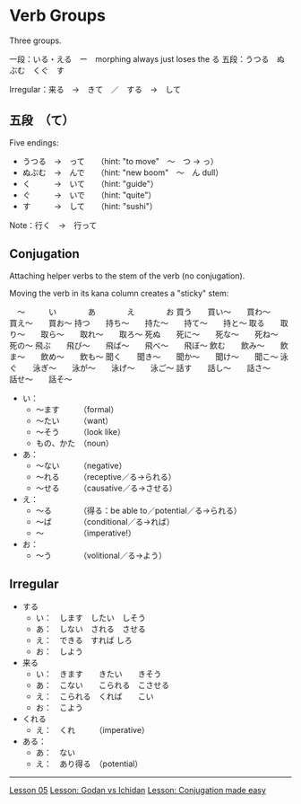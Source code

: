 # Verb Groups

Three groups.

一段：いる・える　ー　morphing always just loses the る
五段：うつる　ぬぶむ　くぐ　す

Irregular：来る　→　きて　／　する　→　して

## 五段　（て）

Five endings:
- うつる　→　って　　（hint:  "to move"　～　つ → っ）
- ぬぶむ　→　んで　　（hint: "new boom"　～　ん dull）
- く　　　→　いて　　（hint: "guide"）
- ぐ　　　→　いで　　（hint: "quite"）
- す　　　→　して　　（hint: "sushi"）

Note：行く　→　行って

## Conjugation

Attaching helper verbs to the stem of the verb (no conjugation).

Moving the verb in its kana column creates a "sticky" stem:

　～　　　い　　　　あ　　　　え　　　　お
買う　　買い～　　買わ～　　買え～　　買お～
持つ　　持ち～　　持た～　　持て～　　持と～
取る　　取り～　　取ら～　　取れ～　　取ろ～
死ぬ　　死に～　　死な～　　死ね～　　死の～
飛ぶ　　飛び～　　飛ば～　　飛べ～　　飛ぼ～
飲む　　飲み～　　飲ま～　　飲め～　　飲も～
聞く　　聞き～　　聞か～　　聞け～　　聞こ～
泳ぐ　　泳ぎ～　　泳が～　　泳げ～　　泳ご～
話す　　話し～　　話さ～　　話せ～　　話そ～

- い：
	- ～ます　　　（formal）
	- ～たい　　　（want）
	- ～そう　　　（look like）
	- もの、かた　（noun）
- あ：
	- ～ない　　　（negative）
	- ～れる　　　（receptive／る→られる）
	- ～せる　　　（causative／る→させる）
- え：
	- ～る　　　　（得る：be able to／potential／る→られる）
	- ～ば　　　　（conditional／る→れば）
	- ～　　　　　（imperative!）
- お：
	- ～う　　　　（volitional／る→よう）

## Irregular

- する
	- い：　します　したい　しそう
	- あ：　しない　される　させる
	- え：　できる　すれば	しろ
	- お：　しよう
- 来る
	- い：　きます　　きたい　　きそう
	- あ：　こない　　こられる　こさせる
	- え：　こられる　くれば　　こい
	- お：　こよう
- くれる
	- え：　くれ　　　（imperative）
- ある：
	- あ：　ない
	- え：　あり得る　（potential）

----

[Lesson 05](https://youtu.be/GzEVLMDC8nw?list=PLg9uYxuZf8x_A-vcqqyOFZu06WlhnypWj)
[Lesson: Godan vs Ichidan](https://youtu.be/VDmaSJ4s6Qo)
[Lesson: Conjugation made easy](https://youtu.be/FhyrskGBKHE)